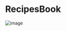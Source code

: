 # RecipesBook


![image](https://github.com/ahmedelbaiomy/recipe-book-angular/assets/77383056/3b619303-5754-4b73-958d-e13de533565d)
